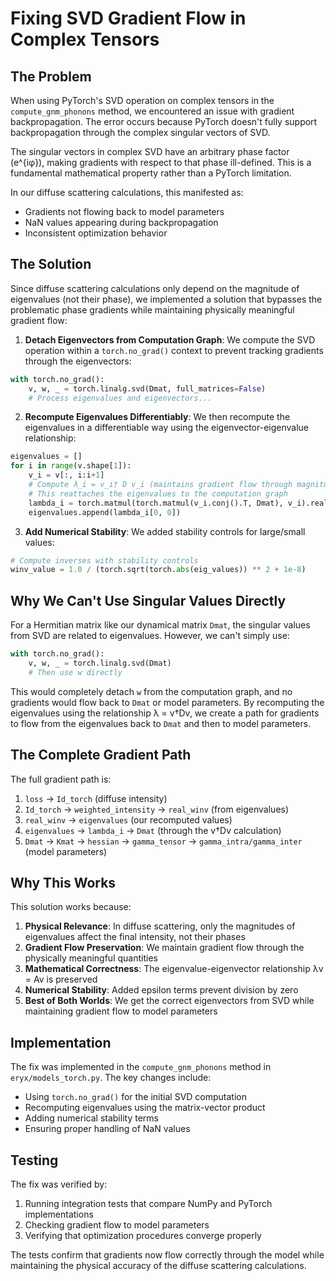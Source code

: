 # Fixing SVD Gradient Flow in Complex Tensors

## The Problem

When using PyTorch's SVD operation on complex tensors in the `compute_gnm_phonons` method, we encountered an issue with gradient backpropagation. The error occurs because PyTorch doesn't fully support backpropagation through the complex singular vectors of SVD.

The singular vectors in complex SVD have an arbitrary phase factor (e^{iφ}), making gradients with respect to that phase ill-defined. This is a fundamental mathematical property rather than a PyTorch limitation.

In our diffuse scattering calculations, this manifested as:
- Gradients not flowing back to model parameters
- NaN values appearing during backpropagation
- Inconsistent optimization behavior

## The Solution

Since diffuse scattering calculations only depend on the magnitude of eigenvalues (not their phase), we implemented a solution that bypasses the problematic phase gradients while maintaining physically meaningful gradient flow:

1. **Detach Eigenvectors from Computation Graph**: We compute the SVD operation within a `torch.no_grad()` context to prevent tracking gradients through the eigenvectors:

```python
with torch.no_grad():
    v, w, _ = torch.linalg.svd(Dmat, full_matrices=False)
    # Process eigenvalues and eigenvectors...
```

2. **Recompute Eigenvalues Differentiably**: We then recompute the eigenvalues in a differentiable way using the eigenvector-eigenvalue relationship:

```python
eigenvalues = []
for i in range(v.shape[1]):
    v_i = v[:, i:i+1]
    # Compute λ_i = v_i† D v_i (maintains gradient flow through magnitudes)
    # This reattaches the eigenvalues to the computation graph
    lambda_i = torch.matmul(torch.matmul(v_i.conj().T, Dmat), v_i).real
    eigenvalues.append(lambda_i[0, 0])
```

3. **Add Numerical Stability**: We added stability controls for large/small values:

```python
# Compute inverses with stability controls
winv_value = 1.0 / (torch.sqrt(torch.abs(eig_values)) ** 2 + 1e-8)
```

## Why We Can't Use Singular Values Directly

For a Hermitian matrix like our dynamical matrix `Dmat`, the singular values from SVD are related to eigenvalues. However, we can't simply use:

```python
with torch.no_grad():
    v, w, _ = torch.linalg.svd(Dmat)
    # Then use w directly
```

This would completely detach `w` from the computation graph, and no gradients would flow back to `Dmat` or model parameters. By recomputing the eigenvalues using the relationship λ = v†Dv, we create a path for gradients to flow from the eigenvalues back to `Dmat` and then to model parameters.

## The Complete Gradient Path

The full gradient path is:
1. `loss` → `Id_torch` (diffuse intensity)
2. `Id_torch` → `weighted_intensity` → `real_winv` (from eigenvalues)
3. `real_winv` → `eigenvalues` (our recomputed values)
4. `eigenvalues` → `lambda_i` → `Dmat` (through the v†Dv calculation)
5. `Dmat` → `Kmat` → `hessian` → `gamma_tensor` → `gamma_intra/gamma_inter` (model parameters)

## Why This Works

This solution works because:

1. **Physical Relevance**: In diffuse scattering, only the magnitudes of eigenvalues affect the final intensity, not their phases
2. **Gradient Flow Preservation**: We maintain gradient flow through the physically meaningful quantities
3. **Mathematical Correctness**: The eigenvalue-eigenvector relationship λv = Av is preserved
4. **Numerical Stability**: Added epsilon terms prevent division by zero
5. **Best of Both Worlds**: We get the correct eigenvectors from SVD while maintaining gradient flow to model parameters

## Implementation

The fix was implemented in the `compute_gnm_phonons` method in `eryx/models_torch.py`. The key changes include:
- Using `torch.no_grad()` for the initial SVD computation
- Recomputing eigenvalues using the matrix-vector product
- Adding numerical stability terms
- Ensuring proper handling of NaN values

## Testing

The fix was verified by:
1. Running integration tests that compare NumPy and PyTorch implementations
2. Checking gradient flow to model parameters
3. Verifying that optimization procedures converge properly

The tests confirm that gradients now flow correctly through the model while maintaining the physical accuracy of the diffuse scattering calculations.

